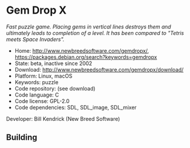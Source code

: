 # Gem Drop X

_Fast puzzle game. Placing gems in vertical lines destroys them and ultimately leads to completion of a level. It has been compared to "Tetris meets Space Invaders"._

- Home: http://www.newbreedsoftware.com/gemdropx/, https://packages.debian.org/search?keywords=gemdropx
- State: beta, inactive since 2002
- Download: http://www.newbreedsoftware.com/gemdropx/download/
- Platform: Linux, macOS
- Keywords: puzzle
- Code repository: (see download)
- Code language: C
- Code license: GPL-2.0
- Code dependencies: SDL, SDL_image, SDL_mixer

Developer: Bill Kendrick (New Breed Software)

## Building
